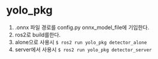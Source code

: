 # yolo_pkg

1. .onnx 파일 경로를 config.py onnx_model_file에 기입한다.
2. ros2로 build를한다.
3. alone으로 사용시
```$ ros2 run yolo_pkg detector_alone```
4. server에서 사용시 ```$ ros2 run yolo_pkg detector_server```
